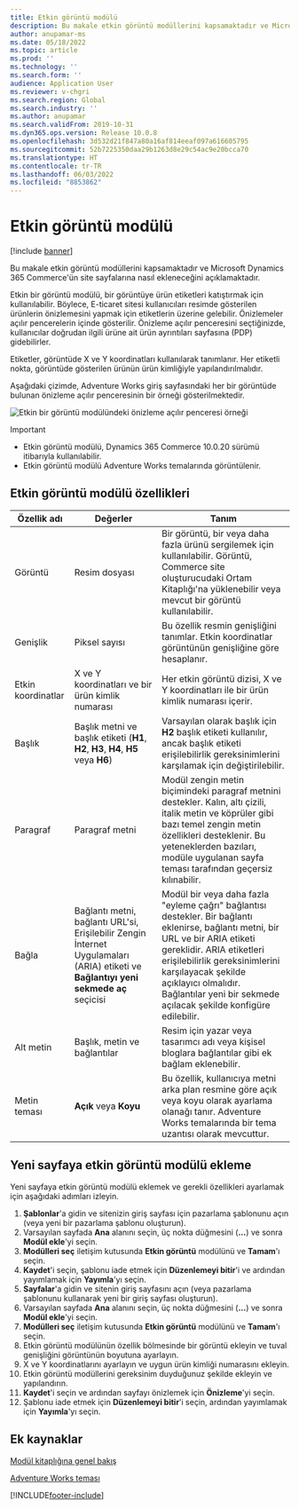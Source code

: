```yaml
---
title: Etkin görüntü modülü
description: Bu makale etkin görüntü modüllerini kapsamaktadır ve Microsoft Dynamics 365 Commerce'ün site sayfalarına nasıl ekleneceğini açıklamaktadır.
author: anupamar-ms
ms.date: 05/18/2022
ms.topic: article
ms.prod: ''
ms.technology: ''
ms.search.form: ''
audience: Application User
ms.reviewer: v-chgri
ms.search.region: Global
ms.search.industry: ''
ms.author: anupamar
ms.search.validFrom: 2019-10-31
ms.dyn365.ops.version: Release 10.0.8
ms.openlocfilehash: 3d532d21f847a80a16af814eeaf097a616605795
ms.sourcegitcommit: 52b7225350daa29b1263d8e29c54ac9e20bcca70
ms.translationtype: HT
ms.contentlocale: tr-TR
ms.lasthandoff: 06/03/2022
ms.locfileid: "8853862"
---
```

# <a name="active-image-module"></a>Etkin görüntü modülü

[!include [banner](includes/banner.md)]

Bu makale etkin görüntü modüllerini kapsamaktadır ve Microsoft Dynamics 365 Commerce'ün site sayfalarına nasıl ekleneceğini açıklamaktadır.

Etkin bir görüntü modülü, bir görüntüye ürün etiketleri katıştırmak için kullanılabilir. Böylece, E-ticaret sitesi kullanıcıları resimde gösterilen ürünlerin önizlemesini yapmak için etiketlerin üzerine gelebilir. Önizlemeler açılır pencerelerin içinde gösterilir. Önizleme açılır penceresini seçtiğinizde, kullanıcılar doğrudan ilgili ürüne ait ürün ayrıntıları sayfasına (PDP) gidebilirler.

Etiketler, görüntüde X ve Y koordinatları kullanılarak tanımlanır. Her etiketli nokta, görüntüde gösterilen ürünün ürün kimliğiyle yapılandırılmalıdır.

Aşağıdaki çizimde, Adventure Works giriş sayfasındaki her bir görüntüde bulunan önizleme açılır penceresinin bir örneği gösterilmektedir.

![Etkin bir görüntü modülündeki önizleme açılır penceresi örneği](./media/Active_image.PNG)

> [!IMPORTANT]
> - Etkin görüntü modülü, Dynamics 365 Commerce 10.0.20 sürümü itibarıyla kullanılabilir.
> - Etkin görüntü modülü Adventure Works temalarında görüntülenir.

## <a name="active-image-module-properties"></a>Etkin görüntü modülü özellikleri

| Özellik adı      | Değerler | Tanım |
|--------------------|--------|-------------|
| Görüntü              | Resim dosyası | Bir görüntü, bir veya daha fazla ürünü sergilemek için kullanılabilir. Görüntü, Commerce site oluşturucudaki Ortam Kitaplığı'na yüklenebilir veya mevcut bir görüntü kullanılabilir. |
| Genişlik              | Piksel sayısı | Bu özellik resmin genişliğini tanımlar. Etkin koordinatlar görüntünün genişliğine göre hesaplanır.|
| Etkin koordinatlar | X ve Y koordinatları ve bir ürün kimlik numarası | Her etkin görüntü dizisi, X ve Y koordinatları ile bir ürün kimlik numarası içerir.|
| Başlık            | Başlık metni ve başlık etiketi (**H1**, **H2**, **H3**, **H4**, **H5** veya **H6**) | Varsayılan olarak başlık için **H2** başlık etiketi kullanılır, ancak başlık etiketi erişilebilirlik gereksinimlerini karşılamak için değiştirilebilir. |
| Paragraf          | Paragraf metni | Modül zengin metin biçimindeki paragraf metnini destekler. Kalın, altı çizili, italik metin ve köprüler gibi bazı temel zengin metin özellikleri desteklenir. Bu yeteneklerden bazıları, modüle uygulanan sayfa teması tarafından geçersiz kılınabilir. |
| Bağla               | Bağlantı metni, bağlantı URL'si, Erişilebilir Zengin İnternet Uygulamaları (ARIA) etiketi ve **Bağlantıyı yeni sekmede aç** seçicisi | Modül bir veya daha fazla "eyleme çağrı" bağlantısı destekler. Bir bağlantı eklenirse, bağlantı metni, bir URL ve bir ARIA etiketi gereklidir. ARIA etiketleri erişilebilirlik gereksinimlerini karşılayacak şekilde açıklayıcı olmalıdır. Bağlantılar yeni bir sekmede açılacak şekilde konfigüre edilebilir. |
| Alt metin           | Başlık, metin ve bağlantılar | Resim için yazar veya tasarımcı adı veya kişisel bloglara bağlantılar gibi ek bağlam eklenebilir.|
| Metin teması         | **Açık** veya **Koyu** | Bu özellik, kullanıcıya metni arka plan resmine göre açık veya koyu olarak ayarlama olanağı tanır. Adventure Works temalarında bir tema uzantısı olarak mevcuttur. |

## <a name="add-an-active-image-module-to-a-new-page"></a>Yeni sayfaya etkin görüntü modülü ekleme

Yeni sayfaya etkin görüntü modülü eklemek ve gerekli özellikleri ayarlamak için aşağıdaki adımları izleyin.

1. **Şablonlar**'a gidin ve sitenizin giriş sayfası için pazarlama şablonunu açın (veya yeni bir pazarlama şablonu oluşturun).
1. Varsayılan sayfada **Ana** alanını seçin, üç nokta düğmesini (**...**) ve sonra **Modül ekle**'yi seçin.
1. **Modülleri seç** iletişim kutusunda **Etkin görüntü** modülünü ve **Tamam**'ı seçin.
1. **Kaydet**'i seçin, şablonu iade etmek için **Düzenlemeyi bitir**'i ve ardından yayımlamak için **Yayımla**'yı seçin.
1. **Sayfalar**'a gidin ve sitenin giriş sayfasını açın (veya pazarlama şablonunu kullanarak yeni bir giriş sayfası oluşturun).
1. Varsayılan sayfada **Ana** alanını seçin, üç nokta düğmesini (**...**) ve sonra **Modül ekle**'yi seçin.
1. **Modülleri seç** iletişim kutusunda **Etkin görüntü** modülünü ve **Tamam**'ı seçin.
1. Etkin görüntü modülünün özellik bölmesinde bir görüntü ekleyin ve tuval genişliğini görüntünün boyutuna ayarlayın.
1. X ve Y koordinatlarını ayarlayın ve uygun ürün kimliği numarasını ekleyin.
1. Etkin görüntü modüllerini gereksinim duyduğunuz şekilde ekleyin ve yapılandırın.
1. **Kaydet**'i seçin ve ardından sayfayı önizlemek için **Önizleme**'yi seçin.
1. Şablonu iade etmek için **Düzenlemeyi bitir**'i seçin, ardından yayımlamak için **Yayımla**'yı seçin.

## <a name="additional-resources"></a>Ek kaynaklar

[Modül kitaplığına genel bakış](starter-kit-overview.md)

[Adventure Works teması](adventure-works-theme.md)

[!INCLUDE[footer-include](../includes/footer-banner.md)]
